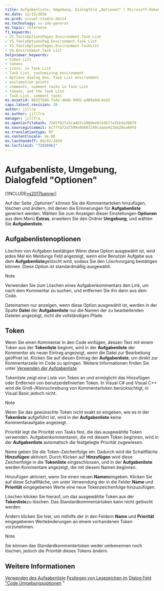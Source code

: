 ```yaml
---
title: Aufgabenliste, Umgebung, Dialogfeld „Optionen“ | Microsoft-Dokumentation
ms.date: 11/15/2016
ms.prod: visual-studio-dev14
ms.technology: vs-ide-general
ms.topic: reference
f1_keywords:
- VS.ToolsOptionsPages.Environment.Task_List
- VS.ToolsOptionsPag.Environment.Task_List
- VS.ToolsOptionsPages.Environment.TaskList
- VS.Environment.Task List
helpviewer_keywords:
- Token List
- tokens
- icons, in Task List
- Task List, customizing environment
- Options dialog box, Task List environment
- exclamation points
- comments, comment tasks in Task List
- tokens, and the Task List
- Task List, comment tasks
ms.assetid: 88327e04-fa3e-48db-995b-ad89e0dc4ed2
caps.latest.revision: 20
author: jillre
ms.author: jillfra
manager: jillfra
ms.openlocfilehash: 72e5f82fa3ca4b7ca909ee07e5b77a31b3e20879
ms.sourcegitcommit: 6cfffa72af599a9d667249caaaa411bb28ea69fd
ms.translationtype: MT
ms.contentlocale: de-DE
ms.lasthandoff: 09/02/2020
ms.locfileid: "72650962"
---
```

# <a name="task-list-environment-options-dialog-box"></a>Aufgabenliste, Umgebung, Dialogfeld "Optionen"
[!INCLUDE[vs2017banner](../../includes/vs2017banner.md)]

Auf der Seite „Optionen“ können Sie die Kommentartoken hinzufügen, löschen und ändern, mit denen die Erinnerungen für **Aufgabenliste** generiert werden. Wählen Sie zum Anzeigen dieser Einstellungen **Optionen** aus dem Menü **Extras**, erweitern Sie den Ordner **Umgebung**, und wählen Sie **Aufgabenliste**.

## <a name="task-list-options"></a>Aufgabenlistenoptionen
 Löschen von Aufgaben bestätigen Wenn diese Option ausgewählt ist, wird jedes Mal ein Meldungs Feld angezeigt, wenn eine Benutzer Aufgabe aus dem **Aufgabenliste**gelöscht wird, sodass Sie den Löschvorgang bestätigen können. Diese Option ist standardmäßig ausgewählt.

> [!NOTE]
> Verwenden Sie zum Löschen eines Aufgabenkommentars den Link, um nach dem Kommentar zu suchen, und entfernen Sie ihn dann aus dem Code.

 Dateinamen nur anzeigen, wenn diese Option ausgewählt ist, werden in der Spalte **Datei** der **Aufgabenliste** nur die Namen der zu bearbeitenden Dateien angezeigt, nicht die vollständigen Pfade.

## <a name="tokens"></a>Token
 Wenn Sie einen Kommentar in den Code einfügen, dessen Text mit einem Token aus der **Tokenliste** beginnt, wird in der **Aufgabenliste** der Kommentar als neuer Eintrag angezeigt, wenn die Datei zur Bearbeitung geöffnet ist. Klicken Sie auf diesen Eintrag der **Aufgabenliste**, um direkt zur Kommentarzeile im Code zu springen. Weitere Informationen finden Sie unter [Verwenden der Aufgabenliste](../../ide/using-the-task-list.md).

 Tokenliste zeigt eine Liste von Token an und ermöglicht das Hinzufügen oder Entfernen von benutzerdefinierten Token. In Visual C# und Visual C++ wird die Groß-/Kleinschreibung von Kommentartoken berücksichtigt, in Visual Basic jedoch nicht.

> [!NOTE]
> Wenn Sie das gewünschte Token nicht exakt so eingeben, wie es in der **Tokenliste** aufgeführt ist, wird in der **Aufgabenliste** keine Kommentaraufgabe angezeigt.

 Priorität legt die Priorität von Tasks fest, die das ausgewählte Token verwenden. Aufgabenkommentaren, die mit diesem Token beginnen, wird in der **Aufgabenliste** automatisch die festgelegte Priorität zugewiesen.

 Name geben Sie die Token-Zeichenfolge ein. Dadurch wird die Schaltfläche **Hinzufügen** aktiviert. Durch Klicken auf **Hinzufügen** wird diese Zeichenfolge in die **Tokenliste** eingeschlossen, und in der **Aufgabenliste** werden Kommentare angezeigt, die mit diesem Namen beginnen.

 Hinzufügen aktiviert, wenn Sie einen neuen **Namen**eingeben. Klicken Sie auf diese Schaltfläche, um unter Verwendung der in die Felder **Name** und **Priorität** eingegebenen Werte eine neue Tokenzeichenfolge hinzuzufügen.

 Löschen klicken Sie hierauf, um das ausgewählte Token aus der **Tokenliste**zu löschen. Das Standardkommentartoken kann nicht gelöscht werden.

 Ändern klicken Sie hier, um mithilfe der in den Feldern **Name** und **Priorität** eingegebenen Werteänderungen an einem vorhandenen Token vorzunehmen.

> [!NOTE]
> Sie können das Standardkommentartoken weder umbenennen noch löschen, jedoch die Priorität dieses Tokens ändern.

## <a name="see-also"></a>Weitere Informationen
 [Verwenden des Aufgabenliste](../../ide/using-the-task-list.md) [Festlegen von Lesezeichen im](../../ide/setting-bookmarks-in-code.md) [Dialog Feld "Code Umgebungsoptionen](../../ide/reference/environment-options-dialog-box.md) "
